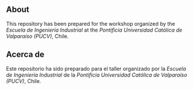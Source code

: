 ## About

This repository has been prepared for the workshop organized by the *Escuela de Ingeniería Industrial* at the *Pontificia Universidad Católica de Valparaíso (PUCV)*, Chile.

## Acerca de

Este repositorio ha sido preparado para el taller organizado por la *Escuela de Ingeniería Industrial* de la *Pontificia Universidad Católica de Valparaíso (PUCV)*, Chile.
